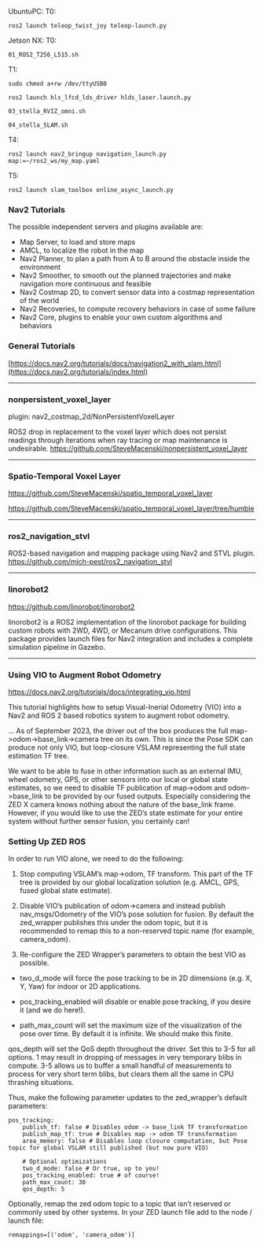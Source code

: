 UbuntuPC:
T0:
```
ros2 launch teleop_twist_joy teleop-launch.py
```

Jetson NX:
T0:
```
01_ROS2_T256_L515.sh
```

T1:
```
sudo chmod a+rw /dev/ttyUSB0
```
```
ros2 launch hls_lfcd_lds_driver hlds_laser.launch.py
```

```
03_stella_RVIZ_omni.sh
```
```
04_stella_SLAM.sh
```

T4:
```
ros2 launch nav2_bringup navigation_launch.py map:=~/ros2_ws/my_map.yaml
```

T5:
```
ros2 launch slam_toolbox online_async_launch.py
```




### Nav2 Tutorials

The possible independent servers and plugins available are:

- Map Server, to load and store maps
- AMCL, to localize the robot in the map
- Nav2 Planner, to plan a path from A to B around the obstacle inside the environment
- Nav2 Smoother, to smooth out the planned trajectories and make navigation more continuous and feasible
- Nav2 Costmap 2D, to convert sensor data into a costmap representation of the world
- Nav2 Recoveries, to compute recovery behaviors in case of some failure
- Nav2 Core, plugins to enable your own custom algorithms and behaviors


### General Tutorials
[https://docs.nav2.org/tutorials/docs/navigation2_with_slam.html](https://docs.nav2.org/tutorials/index.html)


____

### nonpersistent_voxel_layer
plugin: nav2_costmap_2d/NonPersistentVoxelLayer

ROS2 drop in replacement to the voxel layer which does not persist readings through iterations when ray tracing or map maintenance is undesirable.
https://github.com/SteveMacenski/nonpersistent_voxel_layer

____

### Spatio-Temporal Voxel Layer
https://github.com/SteveMacenski/spatio_temporal_voxel_layer

https://github.com/SteveMacenski/spatio_temporal_voxel_layer/tree/humble

____
### ros2_navigation_stvl
ROS2-based navigation and mapping package using Nav2 and STVL plugin.</br>
https://github.com/mich-pest/ros2_navigation_stvl



_________
### linorobot2
https://github.com/linorobot/linorobot2

linorobot2 is a ROS2 implementation of the linorobot package for building custom robots with 2WD, 4WD, or Mecanum drive configurations. This package provides launch files for Nav2 integration and includes a complete simulation pipeline in Gazebo.



___________
### Using VIO to Augment Robot Odometry

https://docs.nav2.org/tutorials/docs/integrating_vio.html

This tutorial highlights how to setup Visual-Inerial Odometry (VIO) into a Nav2 and ROS 2 based robotics system to augment robot odometry.

...
As of September 2023, the driver out of the box produces the full map->odom->base_link->camera tree on its own. This is since the Pose SDK can produce not only VIO, but loop-closure VSLAM representing the full state estimation TF tree.

We want to be able to fuse in other information such as an external IMU, wheel odometry, GPS, or other sensors into our local or global state estimates, so we need to disable TF publication of map->odom and odom->base_link to be provided by our fused outputs. Especially considering the ZED X camera knows nothing about the nature of the base_link frame. However, if you would like to use the ZED’s state estimate for your entire system without further sensor fusion, you certainly can!


### Setting Up ZED ROS
In order to run VIO alone, we need to do the following:

1. Stop computing VSLAM’s map->odom, TF transform. This part of the TF tree is provided by our global localization solution (e.g. AMCL, GPS, fused global state estimate).

2. Disable VIO’s publication of odom->camera and instead publish nav_msgs/Odometry of the VIO’s pose solution for fusion. By default the zed_wrapper publishes this under the odom topic, but it is recommended to remap this to a non-reserved topic name (for example, camera_odom).

3. Re-configure the ZED Wrapper’s parameters to obtain the best VIO as possible.

- two_d_mode will force the pose tracking to be in 2D dimensions (e.g. X, Y, Yaw) for indoor or 2D applications.

- pos_tracking_enabled will disable or enable pose tracking, if you desire it (and we do here!).

- path_max_count will set the maximum size of the visualization of the pose over time. By default it is infinite. We should make this finite.

qos_depth will set the QoS depth throughout the driver. Set this to 3-5 for all options. 1 may result in dropping of messages in very temporary blibs in compute. 3-5 allows us to buffer a small handful of measurements to process for very short term blibs, but clears them all the same in CPU thrashing situations.

Thus, make the following parameter updates to the zed_wrapper’s default parameters:

```
pos_tracking:
    publish_tf: false # Disables odom -> base_link TF transformation
    publish_map_tf: true # Disables map -> odom TF transformation
    area_memory: false # Disables loop closure computation, but Pose topic for global VSLAM still published (but now pure VIO)

    # Optional optimizations
    two_d_mode: false # Or true, up to you!
    pos_tracking_enabled: true # of course!
    path_max_count: 30
    qos_depth: 5

```

Optionally, remap the zed odom topic to a topic that isn’t reserved or commonly used by other systems. In your ZED launch file add to the node / launch file:
```
remappings=[('odom', 'camera_odom')]
```
